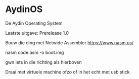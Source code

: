 # AydinOS
De Aydin Operating System

Laatste uitgave:
Prerelease 1.0

Bouw die ding met Netwide Assembler
https://www.nasm.us/

nasm code.asm -o boot.img

gwn iets in die richting als hierboven

Draai met virtuele machine ofzo of in het echt met usb stick
